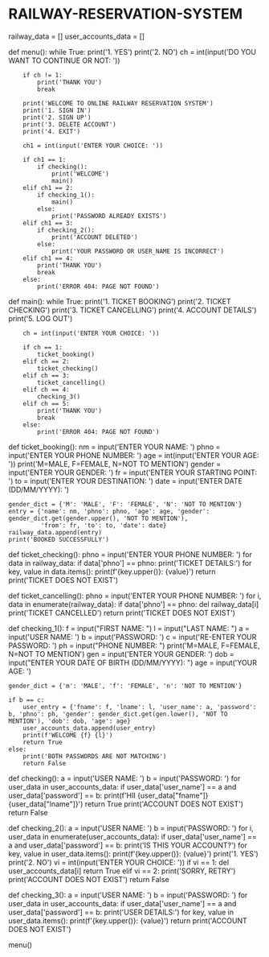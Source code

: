 # RAILWAY-RESERVATION-SYSTEM
railway_data = []
user_accounts_data = []

def menu():
    while True:
        print('1. YES')
        print('2. NO')
        ch = int(input('DO YOU WANT TO CONTINUE OR NOT: '))
        
        if ch != 1:
            print('THANK YOU')
            break
        
        print('WELCOME TO ONLINE RAILWAY RESERVATION SYSTEM') 
        print('1. SIGN IN')
        print('2. SIGN UP')
        print('3. DELETE ACCOUNT')
        print('4. EXIT')
        
        ch1 = int(input('ENTER YOUR CHOICE: '))
        
        if ch1 == 1:
            if checking():
                print('WELCOME')
                main()
        elif ch1 == 2:
            if checking_1():
                main()
            else:
                print('PASSWORD ALREADY EXISTS')
        elif ch1 == 3:
            if checking_2():
                print('ACCOUNT DELETED')
            else:
                print('YOUR PASSWORD OR USER_NAME IS INCORRECT')
        elif ch1 == 4:
            print('THANK YOU') 
            break
        else:
            print('ERROR 404: PAGE NOT FOUND')

def main():
    while True:
        print('1. TICKET BOOKING')
        print('2. TICKET CHECKING')
        print('3. TICKET CANCELLING')
        print('4. ACCOUNT DETAILS')
        print('5. LOG OUT')
        
        ch = int(input('ENTER YOUR CHOICE: '))
        
        if ch == 1:
            ticket_booking()
        elif ch == 2:
            ticket_checking()
        elif ch == 3:
            ticket_cancelling()
        elif ch == 4:
            checking_3()
        elif ch == 5: 
            print('THANK YOU')
            break
        else:
            print('ERROR 404: PAGE NOT FOUND')

def ticket_booking():
    nm = input('ENTER YOUR NAME: ')
    phno = input('ENTER YOUR PHONE NUMBER: ')
    age = int(input('ENTER YOUR AGE: '))
    print('M=MALE, F=FEMALE, N=NOT TO MENTION')
    gender = input('ENTER YOUR GENDER: ')
    fr = input('ENTER YOUR STARTING POINT: ')
    to = input('ENTER YOUR DESTINATION: ')
    date = input('ENTER DATE (DD/MM/YYYY): ')
    
    gender_dict = {'M': 'MALE', 'F': 'FEMALE', 'N': 'NOT TO MENTION'}
    entry = {'name': nm, 'phno': phno, 'age': age, 'gender': gender_dict.get(gender.upper(), 'NOT TO MENTION'), 
             'from': fr, 'to': to, 'date': date}
    railway_data.append(entry)
    print('BOOKED SUCCESSFULLY')

def ticket_checking():
    phno = input('ENTER YOUR PHONE NUMBER: ')
    for data in railway_data:
        if data['phno'] == phno:
            print('TICKET DETAILS:')
            for key, value in data.items():
                print(f'{key.upper()}: {value}')
            return
    print('TICKET DOES NOT EXIST')

def ticket_cancelling():
    phno = input('ENTER YOUR PHONE NUMBER: ')
    for i, data in enumerate(railway_data):
        if data['phno'] == phno:
            del railway_data[i]
            print('TICKET CANCELLED')
            return
    print('TICKET DOES NOT EXIST')

def checking_1():
    f = input("FIRST NAME: ")
    l = input("LAST NAME: ")
    a = input('USER NAME: ')
    b = input('PASSWORD: ')
    c = input('RE-ENTER YOUR PASSWORD: ')
    ph = input("PHONE NUMBER: ")
    print('M=MALE, F=FEMALE, N=NOT TO MENTION')
    gen = input('ENTER YOUR GENDER: ')
    dob = input("ENTER YOUR DATE OF BIRTH (DD/MM/YYYY): ")
    age = input('YOUR AGE: ')
    
    gender_dict = {'m': 'MALE', 'f': 'FEMALE', 'n': 'NOT TO MENTION'}
    
    if b == c:
        user_entry = {'fname': f, 'lname': l, 'user_name': a, 'password': b, 'phno': ph, 'gender': gender_dict.get(gen.lower(), 'NOT TO MENTION'), 'dob': dob, 'age': age}
        user_accounts_data.append(user_entry)
        print(f'WELCOME {f} {l}')
        return True
    else:
        print('BOTH PASSWORDS ARE NOT MATCHING')
        return False

def checking():
    a = input('USER NAME: ')
    b = input('PASSWORD: ')
    for user_data in user_accounts_data:
        if user_data['user_name'] == a and user_data['password'] == b:
            print(f'HII {user_data["fname"]} {user_data["lname"]}')
            return True
    print('ACCOUNT DOES NOT EXIST')
    return False

def checking_2():
    a = input('USER NAME: ')
    b = input('PASSWORD: ')
    for i, user_data in enumerate(user_accounts_data):
        if user_data['user_name'] == a and user_data['password'] == b:
            print('IS THIS YOUR ACCOUNT?')
            for key, value in user_data.items():
                print(f'{key.upper()}: {value}')
            print('1. YES')
            print('2. NO')
            vi = int(input('ENTER YOUR CHOICE: '))
            if vi == 1:
                del user_accounts_data[i]
                return True
            elif vi == 2:
                print('SORRY, RETRY') 
    print('ACCOUNT DOES NOT EXIST')
    return False

def checking_3():
    a = input('USER NAME: ')
    b = input('PASSWORD: ')
    for user_data in user_accounts_data:
        if user_data['user_name'] == a and user_data['password'] == b:
            print('USER DETAILS:')
            for key, value in user_data.items():
                print(f'{key.upper()}: {value}')
            return
    print('ACCOUNT DOES NOT EXIST')

menu()
